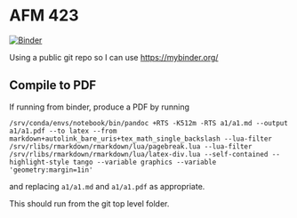 # AFM 423

[![Binder](https://mybinder.org/badge_logo.svg)](https://mybinder.org/v2/gh/vabresto/afm423/HEAD)

Using a public git repo so I can use https://mybinder.org/ 

## Compile to PDF

If running from binder, produce a PDF by running

```
/srv/conda/envs/notebook/bin/pandoc +RTS -K512m -RTS a1/a1.md --output a1/a1.pdf --to latex --from markdown+autolink_bare_uris+tex_math_single_backslash --lua-filter /srv/rlibs/rmarkdown/rmarkdown/lua/pagebreak.lua --lua-filter /srv/rlibs/rmarkdown/rmarkdown/lua/latex-div.lua --self-contained --highlight-style tango --variable graphics --variable 'geometry:margin=1in'
```

and replacing `a1/a1.md` and `a1/a1.pdf` as appropriate.

This should run from the git top level folder.
